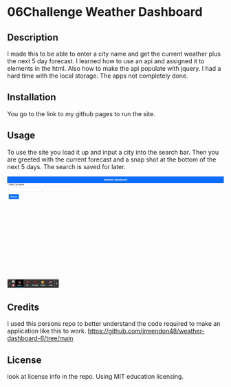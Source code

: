 # 06Challenge Weather Dashboard

## Description

I made this to be able to enter a city name and get the current weather plus the next 5 day forecast. I learned how to use an api and assigned it to elements in the html. Also how to make the api populate with jquery. I had a hard time with the local storage. The apps not completely done.


## Installation

You go to the link to my github pages to run the site. 

## Usage

To use the site you load it up and input a city into the search bar. Then you are greeted with the current forecast and a snap shot at the bottom of the next 5 days. The search is saved for later. 

![alt text](/assets/images/Weather%20Dashboard.gif)


## Credits

I used this persons repo to better understand the code required to make an application like this to work. https://github.com/jmrendon48/weather-dashboard-6/tree/main

## License

look at license info in the repo. Using MIT education licensing. 


